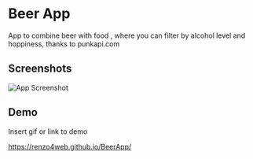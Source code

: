 
# Beer App

App to combine beer with food , where you can filter by alcohol level and hoppiness, thanks to punkapi.com



## Screenshots

![App Screenshot](https://res.cloudinary.com/turbopila/image/upload/v1624459464/beerApp_rx5ewt.png)

  
## Demo

Insert gif or link to demo

https://renzo4web.github.io/BeerApp/
